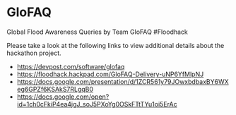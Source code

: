 # GloFAQ
Global Flood Awareness Queries by Team GloFAQ #Floodhack

Please take a look at the following links to view additional details about the hackathon project.

- https://devpost.com/software/glofaq
- https://floodhack.hackpad.com/GloFAQ-Delivery-uNP6YfMlpNJ
- https://docs.google.com/presentation/d/1ZCR561y79JOwxbdbaxBY6WXeg6GPZf6KSAkS7RLgqB0
- https://docs.google.com/open?id=1ch0cFkiP4ea4jgJ_soJ5PXoYg0OSkFTtTYu1oi5ErAc